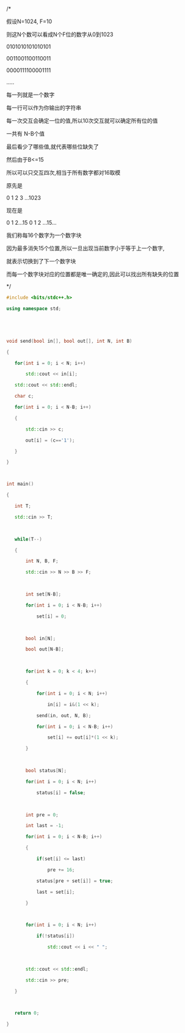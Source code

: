 /*

假设N=1024, F=10

则这N个数可以看成N个F位的数字从0到1023

0101010101010101

0011001100110011

0000111100001111

.....

每一列就是一个数字

每一行可以作为你输出的字符串



每一次交互会确定一位的值,所以10次交互就可以确定所有位的值

一共有 N-B个值

最后看少了哪些值,就代表哪些位缺失了



然后由于B<=15

所以可以只交互四次,相当于所有数字都对16取模



原先是

0 1 2 3 ...1023

现在是



0 1 2...15 0 1 2 ...15...



我们称每16个数字为一个数字块

因为最多消失15个位置,所以一旦出现当前数字小于等于上一个数字,

就表示切换到了下一个数字块

而每一个数字块对应的位置都是唯一确定的,因此可以找出所有缺失的位置



*/



```C++
#include <bits/stdc++.h>

using namespace std;





void send(bool in[], bool out[], int N, int B)

{

​	for(int i = 0; i < N; i++)

​		std::cout << in[i];

​	std::cout << std::endl;

​	char c;

​	for(int i = 0; i < N-B; i++)

​	{

​		std::cin >> c;

​		out[i] = (c=='1');

​	}

}



int main()

{

​	int T;

​	std::cin >> T;

​	

​	while(T--)

​	{

​		int N, B, F;

​		std::cin >> N >> B >> F;

​		

​		int set[N-B];

​		for(int i = 0; i < N-B; i++)

​			set[i] = 0;

​		

​		bool in[N];

​		bool out[N-B];

​		

​		for(int k = 0; k < 4; k++)

​		{

​			for(int i = 0; i < N; i++)

​				in[i] = i&(1 << k);

​			send(in, out, N, B);

​			for(int i = 0; i < N-B; i++)

​				set[i] += out[i]*(1 << k);

​		}

​		

​		bool status[N];

​		for(int i = 0; i < N; i++)

​			status[i] = false;

​		

​		int pre = 0;

​		int last = -1;

​		for(int i = 0; i < N-B; i++)

​		{

​			if(set[i] <= last)

​				pre += 16;

​			status[pre + set[i]] = true;

​			last = set[i];

​		}

​		

​		for(int i = 0; i < N; i++)

​			if(!status[i])

​				std::cout << i << " ";

​		

​		std::cout << std::endl;

​		std::cin >> pre;

​	}

​	

​	return 0;

}
```

